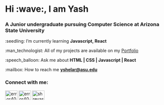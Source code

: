 <h1>Hi :wave:, I am Yash</h1>
<h3>A Junior undergraduate pursuing Computer Science at Arizona State University</h3> 
<p>
  :seedling: I’m currently learning <b>Javascript, React</b></p>
<p>
:man_technologist: All of my projects are available on my <a href="https://yashshelar007.netlify.app/"<b>Portfolio</b></a></p>
<p>
  :speech_balloon: Ask me about <b>HTML | CSS | Javascript | React</b></p>
<p>
:mailbox: How to reach me <a href="https://mail.google.com/mail/?view=cm&fs=1&to=yshelar@asu.edu&su=Hey Yash, just visited your Github!" target="_blank"> <b>yshelar@asu.edu</b></a>

<p>
<h3>Connect with me:</h3>

<p><a display:inline-block align="center" href="https://codepen.io/yashshelar007" target="blank"><img align="center" src="https://cdn.jsdelivr.net/npm/simple-icons@3.0.1/icons/codepen.svg" alt="error404_sp" height="30" width="40" /></a>
<a  href="https://twitter.com/YashShe19788801" target="blank"><img align="center" src="https://cdn.jsdelivr.net/npm/simple-icons@3.0.1/icons/twitter.svg" alt="error404_sp" height="30" width="40" /></a>
<a  href="https://www.linkedin.com/in/yash-shelar-672350208/" target="blank"><img align="center" src="https://cdn.jsdelivr.net/npm/simple-icons@3.0.1/icons/linkedin.svg" alt="shreyasi-patil-54b18a190" height="30" width="40" /></a>
